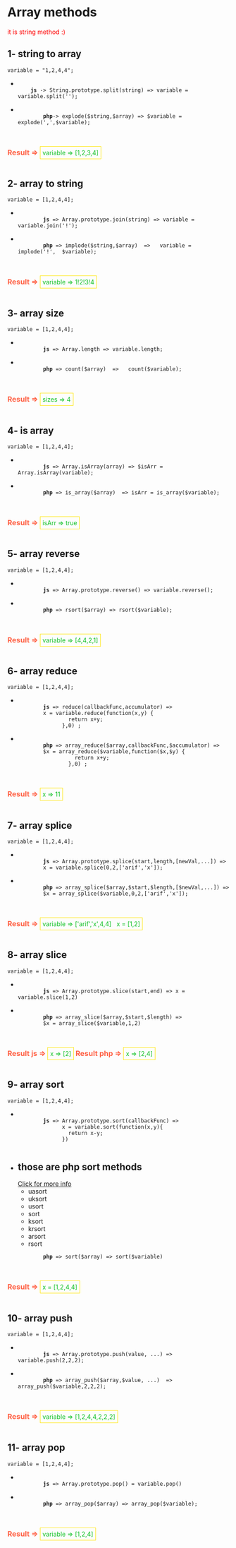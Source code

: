 <h1> Array methods </h1>

<div>
<p style="color:red;"> it is string method :)</p>
<h2>1- string to array</h2>
  <code>variable = "1,2,4,4";</code>
  <ul>
    <li>
    <code>
    <b>js</b> -> String.prototype.split(string) => variable = variable.split('');
    </code>
    </li>
    <li>
      <code>
        <b>php</b>-> explode($string,$array) => $variable = explode(',',$variable); 
      </code>
    </li>
  </ul>
  <h3 style="color:tomato; display:inline-block;">Result => </h3>
  <p style="border:#ffe500 solid 1px; display:inline-block; padding:5px; color:#11c125;">variable => [1,2,3,4]</p>
</div>

<div>
  <h2>2- array to string</h2>
  <code>variable = [1,2,4,4];</code>
  <ul>
    <li>
      <code>
        <b>js</b> => Array.prototype.join(string) => variable = variable.join('!');
      </code>
    </li>
    <li>
      <code>
        <b>php</b> => implode($string,$array)  =>   variable = implode('!',  $variable);
      </code>
    </li>
  </ul>
  <h3 style="color:tomato; display:inline-block;">Result => </h3>
  <p style="border:#ffe500 solid 1px; display:inline-block; padding:5px; color:#11c125;">variable => 1!2!3!4</p>
</div>

<div>
  <h2>3- array size</h2>
  <code>variable = [1,2,4,4];</code>
  <ul>
    <li>
      <code>
        <b>js</b> => Array.length => variable.length;
      </code>
    </li>
    <li>
      <code>
        <b>php</b> => count($array)  =>   count($variable);
      </code>
    </li>
  </ul>
  <h3 style="color:tomato; display:inline-block;">Result => </h3>
  <p style="border:#ffe500 solid 1px; display:inline-block; padding:5px; color:#11c125;">sizes => 4</p>
</div>

<div>
  <h2>4- is array</h2>
  <code>variable = [1,2,4,4];</code>
  <ul>
    <li>
      <code>
        <b>js</b> => Array.isArray(array) => $isArr = Array.isArray(variable);
      </code>
    </li>
    <li>
      <code>
        <b>php</b> => is_array($array)  => isArr = is_array($variable);
      </code>
    </li>
  </ul>
  <h3 style="color:tomato; display:inline-block;">Result => </h3>
  <p style="border:#ffe500 solid 1px; display:inline-block; padding:5px; color:#11c125;">isArr => true</p>
</div>

<div>
  <h2>5- array reverse</h2>
  <code>variable = [1,2,4,4];</code>
  <ul>
    <li>
      <code>
        <b>js</b> => Array.prototype.reverse() => variable.reverse();
      </code>
    </li>
    <li>
      <code>
        <b>php</b> => rsort($array) => rsort($variable);
      </code>
    </li>
  </ul>
  <h3 style="color:tomato; display:inline-block;">Result => </h3>
  <p style="border:#ffe500 solid 1px; display:inline-block; padding:5px; color:#11c125;">variable => [4,4,2,1]</p>
</div>

<div>
  <h2>6- array reduce</h2>
  <code>variable = [1,2,4,4];</code>
  <ul>
    <li>
      <code>
        <b>js</b> => reduce(callbackFunc,accumulator) => 
        x = variable.reduce(function(x,y) {
                return x+y;
              },0) ;
      </code>
    </li>
    <li>
      <code>
        <b>php</b> => array_reduce($array,callbackFunc,$accumulator) => 
        $x = array_reduce($variable,function($x,$y) {
                  return x+y;
                },0) ;
      </code>
    </li>
  </ul>
  <h3 style="color:tomato; display:inline-block;">Result => </h3>
  <p style="border:#ffe500 solid 1px; display:inline-block; padding:5px; color:#11c125;">x => 11</p>
</div>

<div>
  <h2>7- array splice</h2>
  <code>variable = [1,2,4,4];</code>
  <ul>
    <li>
      <code>
        <b>js</b> => Array.prototype.splice(start,length,[newVal,...]) =>
        x = variable.splice(0,2,['arif','x']);
      </code>
    </li>
    <li>
      <code>
        <b>php</b> => array_splice($array,$start,$length,[$newVal,...]) => 
        $x = array_splice($variable,0,2,['arif','x']);
      </code>
    </li>
  </ul>
  <h3 style="color:tomato; display:inline-block;">Result => </h3>
  <p style="border:#ffe500 solid 1px; display:inline-block; padding:5px; color:#11c125;">
  variable => ['arif','x',4,4] &nbsp x = [1,2]
  </p>
</div>

<div>
  <h2>8- array slice</h2>
  <code>variable = [1,2,4,4];</code>
  <ul>
    <li>
      <code>
        <b>js</b> => Array.prototype.slice(start,end) => x = variable.slice(1,2)
      </code>
    </li>
    <li>
      <code>
        <b>php</b> => array_slice($array,$start,$length) => 
        $x = array_slice($variable,1,2)
      </code>
    </li>
  </ul>
  <h3 style="color:tomato; display:inline-block;">Result js => </h3>
  <p style="border:#ffe500 solid 1px; display:inline-block; padding:5px; color:#11c125;">x => [2]</p>
  <h3 style="color:tomato; display:inline-block;">Result php => </h3>
  <p style="border:#ffe500 solid 1px; display:inline-block; padding:5px; color:#11c125;">x => [2,4]</p>
</div>

<div>
  <h2>9- array sort</h2>
  <code>variable = [1,2,4,4];</code>
  <ul>
    <li>
      <code>
        <b>js</b> => Array.prototype.sort(callbackFunc) => 
              x = variable.sort(function(x,y){ 
                return x-y;
              })
      </code>
    </li>
    <li>
      <h2>those are php sort methods
      </h2>
      <a href="https://www.php.net/manual/en/array.sorting.php">Click for more info</a>
      <ul><li>uasort</li><li>uksort</li><li>usort</li><li>sort</li><li>ksort</li><li>krsort</li><li>arsort</li><li>rsort</li></ul>
      <code>
        <b>php</b> => sort($array) => sort($variable)
      </code>
    </li>
  </ul>
  <h3 style="color:tomato; display:inline-block;">Result => </h3>
  <p style="border:#ffe500 solid 1px; display:inline-block; padding:5px; color:#11c125;">x = [1,2,4,4]</p>
</div>

<div>
  <h2>10- array push</h2>
  <code>variable = [1,2,4,4];</code>
  <ul>
    <li>
      <code>
        <b>js</b> => Array.prototype.push(value, ...) => variable.push(2,2,2);
      </code>
    </li>
    <li>
      <code>
        <b>php</b> => array_push($array,$value, ...)  => array_push($variable,2,2,2);
      </code>
    </li>
  </ul>
  <h3 style="color:tomato; display:inline-block;">Result => </h3>
  <p style="border:#ffe500 solid 1px; display:inline-block; padding:5px; color:#11c125;">
  variable => [1,2,4,4,2,2,2] 
  </p>
</div>

<div>
  <h2>11- array pop</h2>
  <code>variable = [1,2,4,4];</code>
  <ul>
    <li>
      <code>
        <b>js</b> => Array.prototype.pop() = variable.pop()
      </code>
    </li>
    <li>
      <code>
        <b>php</b> => array_pop($array) => array_pop($variable);
      </code>
    </li>
  </ul>
  <h3 style="color:tomato; display:inline-block;">Result => </h3>
  <p style="border:#ffe500 solid 1px; display:inline-block; padding:5px; color:#11c125;">
  variable => [1,2,4]
   </p>
</div>